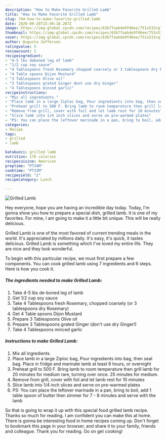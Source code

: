 ```yaml
---
description: "How to Make Favorite Grilled Lamb"
title: "How to Make Favorite Grilled Lamb"
slug: 744-how-to-make-favorite-grilled-lamb
date: 2020-09-26T15:49:18.267Z
image: https://img-global.cpcdn.com/recipes/63b7faabde9fd6ee/751x532cq70/grilled-lamb-recipe-main-photo.jpg
thumbnail: https://img-global.cpcdn.com/recipes/63b7faabde9fd6ee/751x532cq70/grilled-lamb-recipe-main-photo.jpg
cover: https://img-global.cpcdn.com/recipes/63b7faabde9fd6ee/751x532cq70/grilled-lamb-recipe-main-photo.jpg
author: Augusta Jefferson
ratingvalue: 5
reviewcount: 3
recipeingredient:
- "4-5 lbs deboned leg of lamb"
- "1/2 cup soy sauce"
- "4 Tablespoons fresh Rosemary chopped coarsely or 3 tablespoons dry Rosemary"
- "4 Table spoons Dijon Mustard"
- "3 Tablespoons Olive oil"
- "3 Tablespoons grated Ginger dont use dry Ginger"
- "4 Tablespoons minced garlic"
recipeinstructions:
- "Mix all ingredients."
- "Place lamb in a large Ziploc bag, Pour ingredients into bag, then seal bag. Place in fridge and marinate lamb at least 6 hours, or overnight"
- "Preheat grill to 500 F. Bring lamb to room temperature then grill lamb for 20 minutes for medium rare, turning over once. 25 minutes for medium."
- "Remove from grill, cover with foil and let lamb rest for 10 minutes"
- "Slice lamb into 1/4 inch slices and serve on pre-warmed plates"
- "PS: You can place the leftover marinade in a pan, bring to boil, add 1 table spoon of butter then simmer for 7 - 8 minutes and serve with the lamb"
categories:
- Recipe
tags:
- grilled
- lamb

katakunci: grilled lamb 
nutrition: 170 calories
recipecuisine: American
preptime: "PT34M"
cooktime: "PT33M"
recipeyield: "2"
recipecategory: Lunch

---
```



![Grilled Lamb](https://img-global.cpcdn.com/recipes/63b7faabde9fd6ee/751x532cq70/grilled-lamb-recipe-main-photo.jpg)

Hey everyone, hope you are having an incredible day today. Today, I'm gonna show you how to prepare a special dish, grilled lamb. It is one of my favorites. For mine, I am going to make it a little bit unique. This will be really delicious.

Grilled Lamb is one of the most favored of current trending meals in the world. It's appreciated by millions daily. It's easy, it's quick, it tastes delicious. Grilled Lamb is something which I've loved my entire life. They are nice and they look wonderful.




To begin with this particular recipe, we must first prepare a few components. You can cook grilled lamb using 7 ingredients and 6 steps. Here is how you cook it.

<!--inarticleads1-->

##### The ingredients needed to make Grilled Lamb:

1. Take 4-5 lbs de-boned leg of lamb
1. Get 1/2 cup soy sauce
1. Take 4 Tablespoons fresh Rosemary, chopped coarsely (or 3 tablespoons dry Rosemary)
1. Get 4 Table spoons Dijon Mustard
1. Prepare 3 Tablespoons Olive oil
1. Prepare 3 Tablespoons grated Ginger (don&#39;t use dry Ginger!)
1. Take 4 Tablespoons minced garlic




<!--inarticleads2-->

##### Instructions to make Grilled Lamb:

1. Mix all ingredients.
1. Place lamb in a large Ziploc bag, Pour ingredients into bag, then seal bag. Place in fridge and marinate lamb at least 6 hours, or overnight
1. Preheat grill to 500 F. Bring lamb to room temperature then grill lamb for 20 minutes for medium rare, turning over once. 25 minutes for medium.
1. Remove from grill, cover with foil and let lamb rest for 10 minutes
1. Slice lamb into 1/4 inch slices and serve on pre-warmed plates
1. PS: You can place the leftover marinade in a pan, bring to boil, add 1 table spoon of butter then simmer for 7 - 8 minutes and serve with the lamb




So that is going to wrap it up with this special food grilled lamb recipe. Thanks so much for reading. I am confident you can make this at home. There is gonna be interesting food in home recipes coming up. Don't forget to bookmark this page in your browser, and share it to your family, friends and colleague. Thank you for reading. Go on get cooking!
